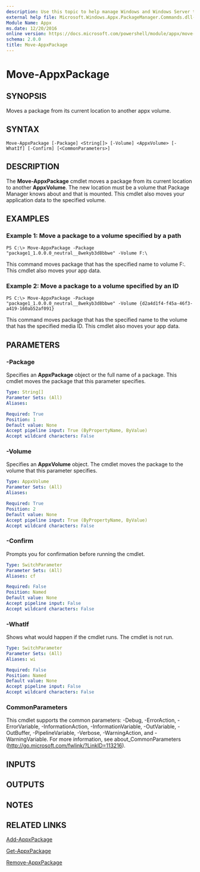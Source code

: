 ```yaml
---
description: Use this topic to help manage Windows and Windows Server technologies with Windows PowerShell.
external help file: Microsoft.Windows.Appx.PackageManager.Commands.dll-Help.xml
Module Name: Appx
ms.date: 12/20/2016
online version: https://docs.microsoft.com/powershell/module/appx/move-appxpackage?view=windowsserver2019-ps&wt.mc_id=ps-gethelp
schema: 2.0.0
title: Move-AppxPackage
---
```


# Move-AppxPackage

## SYNOPSIS
Moves a package from its current location to another appx volume.

## SYNTAX

```
Move-AppxPackage [-Package] <String[]> [-Volume] <AppxVolume> [-WhatIf] [-Confirm] [<CommonParameters>]
```

## DESCRIPTION
The **Move-AppxPackage** cmdlet moves a package from its current location to another **AppxVolume**.
The new location must be a volume that Package Manager knows about and that is mounted.
This cmdlet also moves your application data to the specified volume.

## EXAMPLES

### Example 1: Move a package to a volume specified by a path
```
PS C:\> Move-AppxPackage -Package "package1_1.0.0.0_neutral__8wekyb3d8bbwe" -Volume F:\
```

This command moves package that has the specified name to volume F:\.
This cmdlet also moves your app data.

### Example 2: Move a package to a volume specified by an ID
```
PS C:\> Move-AppxPackage -Package "package1_1.0.0.0_neutral__8wekyb3d8bbwe" -Volume {d2a4d1f4-f45a-46f3-a419-160ab52af091}
```

This command moves package that has the specified name to the volume that has the specified media ID.
This cmdlet also moves your app data.

## PARAMETERS

### -Package
Specifies an **AppxPackage** object or the full name of a package.
This cmdlet moves the package that this parameter specifies.

```yaml
Type: String[]
Parameter Sets: (All)
Aliases:

Required: True
Position: 1
Default value: None
Accept pipeline input: True (ByPropertyName, ByValue)
Accept wildcard characters: False
```

### -Volume
Specifies an **AppxVolume** object.
The cmdlet moves the package to the volume that this parameter specifies.

```yaml
Type: AppxVolume
Parameter Sets: (All)
Aliases:

Required: True
Position: 2
Default value: None
Accept pipeline input: True (ByPropertyName, ByValue)
Accept wildcard characters: False
```

### -Confirm
Prompts you for confirmation before running the cmdlet.

```yaml
Type: SwitchParameter
Parameter Sets: (All)
Aliases: cf

Required: False
Position: Named
Default value: None
Accept pipeline input: False
Accept wildcard characters: False
```

### -WhatIf
Shows what would happen if the cmdlet runs. The cmdlet is not run.

```yaml
Type: SwitchParameter
Parameter Sets: (All)
Aliases: wi

Required: False
Position: Named
Default value: None
Accept pipeline input: False
Accept wildcard characters: False
```

### CommonParameters
This cmdlet supports the common parameters: -Debug, -ErrorAction, -ErrorVariable, -InformationAction, -InformationVariable, -OutVariable, -OutBuffer, -PipelineVariable, -Verbose, -WarningAction, and -WarningVariable. For more information, see about_CommonParameters (http://go.microsoft.com/fwlink/?LinkID=113216).

## INPUTS

## OUTPUTS

## NOTES

## RELATED LINKS

[Add-AppxPackage](./Add-AppxPackage.md)

[Get-AppxPackage](./Get-AppxPackage.md)

[Remove-AppxPackage](./Remove-AppxPackage.md)

